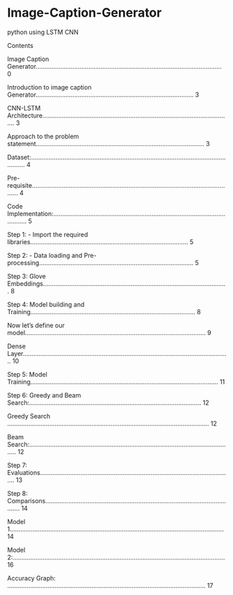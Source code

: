 # Image-Caption-Generator

python using LSTM CNN

Contents

Image Caption Generator.......................................................................................................... 0

Introduction to image caption Generator.......................................................................................... 3

CNN-LSTM Architecture............................................................................................................ 3

Approach to the problem statement................................................................................................ 3

Dataset:......................................................................................................................... 4

Pre-requisite.................................................................................................................... 4

Code Implementation:............................................................................................................. 5

Step 1: - Import the required libraries.......................................................................................... 5

Step 2: - Data loading and Pre-processing........................................................................................ 5

Step 3: Glove Embeddings......................................................................................................... 8

Step 4: Model building and Training.............................................................................................. 8

Now let’s define our model....................................................................................................... 9

Dense Layer...................................................................................................................... 10

Step 5: Model Training........................................................................................................... 11

Step 6: Greedy and Beam Search:.................................................................................................. 12

Greedy Search ................................................................................................................... 12

Beam Search:..................................................................................................................... 12

Step 7: Evaluations.............................................................................................................. 13

Step 8: Comparisons.............................................................................................................. 14

Model 1.......................................................................................................................... 14

Model 2:......................................................................................................................... 16

Accuracy Graph: ................................................................................................................. 17

